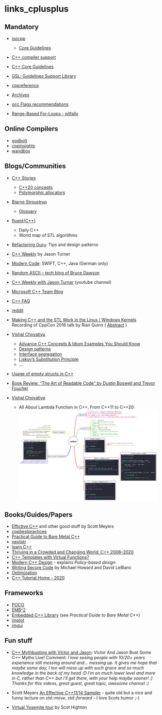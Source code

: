 # links_cplusplus

## Mandatory

* [isocpp](https://isocpp.org)
  * [Core Guidelines](https://isocpp.github.io/CppCoreGuidelines/CppCoreGuidelines)
* [C++ compiler support](https://en.cppreference.com/w/cpp/compiler_support)
* [C++ Core Guidelines](https://isocpp.github.io/CppCoreGuidelines/CppCoreGuidelines#main)
* [GSL: Guidelines Support Library](https://github.com/Microsoft/GSL)


* [cppreference](cppreference.com)
* [Archives](https://en.cppreference.com/w/Cppreference:Archives)

* [gcc Flags recommendations](https://interrupt.memfault.com/blog/best-and-worst-gcc-clang-compiler-flags)
* [Range-Based For-Loops - pitfalls](https://open-std.org/jtc1/sc22/wg21/docs/papers/2014/n3853.htm)

## Online Compilers

* [godbolt](https://godbolt.org/)
* [cppinsights](https://cppinsights.io/)
* [wandbox](https://wandbox.org)

## Blogs/Communities

* [C++ Stories](https://www.cppstories.com)
  * [C++20 concepts](https://www.cppstories.com/2021/concepts-intro/)
  * [Polymorphic allocators](https://www.cppstories.com/2020/06/pmr-hacking.html/)

* [Bjarne Stroustrup](https://www.stroustrup.com)
  * [Glossary](https://www.stroustrup.com/glossary.html)

* [fluent{C++}](https://www.fluentcpp.com)
  * Daily C++
  * World map of STL algorithms
* [Refactoring Guru](https://refactoring.guru/): Tips and design patterns
* [C++ Weekly](https://www.youtube.com/watch?v=vLhr_y4YOIY) by Jason Turner

* [Modern Code](https://www.nosid.org): SWIFT, C++, Java (German only)
* [Random ASCII – tech blog of Bruce Dawson](https://randomascii.wordpress.com/)
* [C++ Weekly with Jason Turner](https://www.youtube.com/channel/UCxHAlbZQNFU2LgEtiqd2Maw) (youtube channel)
* [Microsoft C++ Team Blog](https://devblogs.microsoft.com/cppblog)
* [C++ FAQ](https://www.cs.technion.ac.il/users/yechiel/c++-faq/index.html)
* [reddit](https://www.reddit.com/r/cpp/)
* [Making C++ and the STL Work in the Linux / Windows Kernels](https://www.youtube.com/watch?v=uQSQy-7lveQ) Recording of CppCon 2016 talk by Rian Quinn ( [Abstract](https://cppcon2016.sched.com/event/7nL9/making-c-and-the-stl-work-in-the-linux-windows-kernels?iframe=no&w=700&sidebar=yes&bg=no) )
* [Vishal Chovatiya](http://www.vishalchovatiya.com/)
  * [Advance C++ Concepts & Idiom Examples You Should Know](http://www.vishalchovatiya.com/7-advance-cpp-concepts-idiom-examples-you-should-know/)
  * [Design patterns](http://www.vishalchovatiya.com/what-is-design-pattern/)
  * [Interface segregation](http://www.vishalchovatiya.com/interface-segregation-principle-in-cpp-solid-as-a-rock/)
  * [Liskov’s Substitution Principle](http://www.vishalchovatiya.com/liskovs-substitution-principle-in-cpp-solid-as-a-rock/)
  * ...
* [Usage of empty structs in C++](https://stackoverflow.com/questions/60685261/usage-of-empty-structs-in-c)
* [Book Review: “The Art of Readable Code” by Dustin Boswell and Trevor Foucher](https://embeddeduse.com/2022/01/14/book-review-the-art-of-readable-code-by-dustin-boswell-and-trevor-foucher/)

* [Vishal Chovatiya](https://www.vishalchovatiya.com/start-here/)
  - All About Lambda Function in C++, From C++11 to C++20: ![Cheat sheet](ressources/cheat-sheets/Learn-lambda-function-in-C-with-example.png)

## Books/Guides/Papers

* [Effictive C++](https://www.aristeia.com/books.html) and other good stuff by Scott Meyers
* [cppbestpractices](https://lefticus.gitbooks.io/cpp-best-practices/content/)
* [Practical Guide to Bare Metal C++](https://alex-robenko.gitbook.io/bare_metal_cpp)
* [nextptr](https://www.nextptr.com/)
* [learn C++](https://www.learncpp.com/)
* [Thriving in a Crowded and Changing World: C++ 2006–2020](https://dl.acm.org/doi/pdf/10.1145/3386320)
* [C++ Templates with Virtual Functions?](https://rivermatrix.com/c-templates-with-virtual-functions/)
* [Modern C++ Design](https://en.wikipedia.org/wiki/Modern_C%2B%2B_Design#Policy-based_design) - explains *Policy-based design*
* [Writing Secure Code](https://www.goodreads.com/book/show/44916.Writing_Secure_Code) by  Michael Howard and David LeBlanc
* [Optimization](https://www.agner.org/optimize)
* [C++ Tutorial Home - 2020](https://www.bogotobogo.com/cplusplus/cpptut.php)

## Frameworks

* [POCO](https://pocoproject.org/)
* [EMB^2](https://embeddedartistry.com/blog/2018/08/20/emb2-a-c-c-framework-for-multi-core-and-multi-chip-embedded-systems/)
* [Embedded C++ Library](https://github.com/arobenko/embxx) (see *Practical Guide to Bare Metal C++*)
* [implot](https://github.com/epezent/implot)
* [imgui](https://github.com/ocornut/imgui/issues/2529)

## Fun stuff

* [C++ Mythbusting with Victor and Jason](https://www.youtube.com/watch?v=Bu1AEze14Ns): Victor And Jason Bust Some C++ Myths Live!
Comment: *I love seeing people with 10/20+ years experience still messing around and... messing up. It gives me hope that maybe some day, I too will mess up with such grace and so much knowledge in the back of my head :D I'm on much lower level and more in C, rather than C++ but I'll get there, with your help maybe sooner! :) Thanks for this videos, great guest, great topic, awesome channel :)*
* Scott Meyers [An Effective C++11/14 Sampler](https://www.bogotobogo.com/cplusplus/cpptut.php) - quite old but a nice and funny lecture on *std::move*, *std::forward* - I love Scots humor ;-)

* [Virtual Yosemite tour](https://www.virtualyosemite.org/virtual-tour/#node145) by Scot Highton
